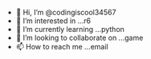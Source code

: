 - 👋 Hi, I’m @codingiscool34567
- 👀 I’m interested in ...r6
- 🌱 I’m currently learning ...python
- 💞️ I’m looking to collaborate on ...game
- 📫 How to reach me ...email

<!---
codingiscool34567/codingiscool34567 is a ✨ special ✨ repository because its `README.md` (this file) appears on your GitHub profile.
You can click the Preview link to take a look at your changes.
--->
